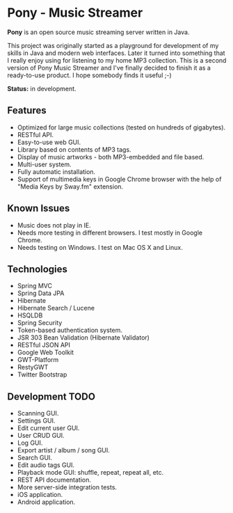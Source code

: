 Pony - Music Streamer
=====================

<b>Pony</b> is an open source music streaming server written in Java.

This project was originally started as a playground for development of my skills in Java and modern web interfaces. Later it turned into something that I really enjoy using for listening to my home MP3 collection. This is a second version of Pony Music Streamer and I've finally decided to finish it as a ready-to-use product. I hope somebody finds it useful ;-)

<b>Status:</b> in development.

## Features

* Optimized for large music collections (tested on hundreds of gigabytes).
* RESTful API.
* Easy-to-use web GUI.
* Library based on contents of MP3 tags.
* Display of music artworks - both MP3-embedded and file based.
* Multi-user system.
* Fully automatic installation.
* Support of multimedia keys in Google Chrome browser with the help of "Media Keys by Sway.fm" extension.

## Known Issues

* Music does not play in IE.
* Needs more testing in different browsers. I test mostly in Google Chrome.
* Needs testing on Windows. I test on Mac OS X and Linux.

## Technologies

* Spring MVC
* Spring Data JPA
* Hibernate
* Hibernate Search / Lucene
* HSQLDB
* Spring Security
* Token-based authentication system.
* JSR 303 Bean Validation (Hibernate Validator)
* RESTful JSON API
* Google Web Toolkit
* GWT-Platform
* RestyGWT
* Twitter Bootstrap

## Development TODO

* Scanning GUI.
* Settings GUI.
* Edit current user GUI.
* User CRUD GUI.
* Log GUI.
* Export artist / album / song GUI.
* Search GUI.
* Edit audio tags GUI.
* Playback mode GUI: shuffle, repeat, repeat all, etc.
* REST API documentation.
* More server-side integration tests.
* iOS application.
* Android application.
